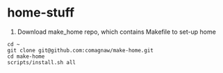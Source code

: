 # home-stuff

1. Download make_home repo, which contains Makefile to set-up  home
```
cd ~
git clone git@github.com:comagnaw/make-home.git
cd make-home
scripts/install.sh all
```
